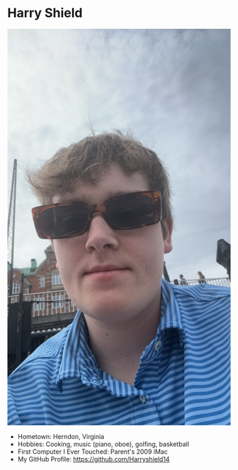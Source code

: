 # Harry Shield

![Photo of Me](myphoto.jpg)

- Hometown: Herndon, Virginia 
- Hobbies: Cooking, music (piano, oboe), golfing, basketball
- First Computer I Ever Touched: Parent's 2009 iMac
- My GitHub Profile: https://github.com/Harryshield14

